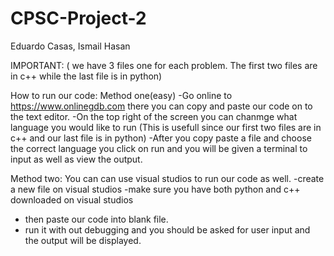 # CPSC-Project-2
Eduardo Casas, Ismail Hasan

IMPORTANT: ( we have 3 files one for each problem. The first two files are in c++ while the last file is in python)

How to run our code:
Method one(easy)
-Go online to https://www.onlinegdb.com there you can copy and paste our code on to the text editor.
-On the top right of the screen you can chanmge what language you would like to run (This is usefull since our first two files are in c++ and our last file is in python)
-After you copy paste a file and choose the correct language you click on run and you will be given a terminal to input as well as view the output.

Method two:
You can can use visual studios to run our code as well.
-create a new file on visual studios
-make sure you have both python and c++ downloaded on visual studios
- then paste our code into blank file. 
- run it with out debugging and you should be asked for user input and the output will be displayed. 
